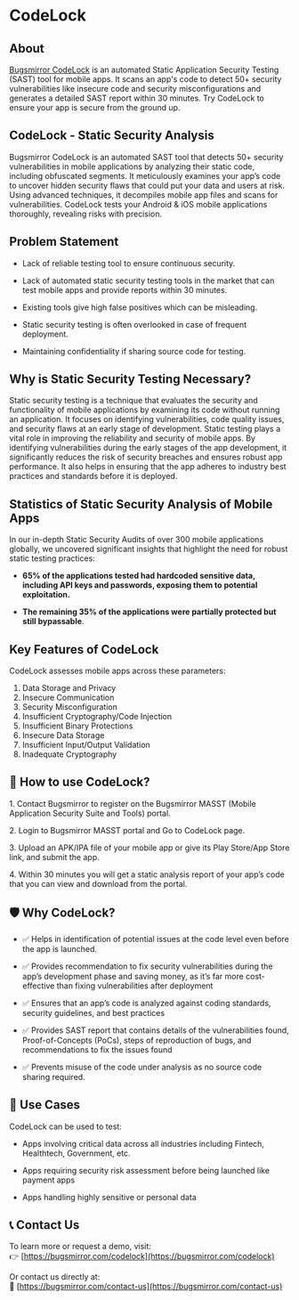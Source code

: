 # **CodeLock**

## **About**

[Bugsmirror CodeLock](https://bugsmirror.com/codelock) is an automated Static Application Security Testing (SAST) tool for mobile apps. It scans an app's code to detect 50+ security vulnerabilities like insecure code and security misconfigurations and generates a detailed SAST report within 30 minutes. Try CodeLock to ensure your app is secure from the ground up.

## **CodeLock \- Static Security Analysis**

Bugsmirror CodeLock is an automated SAST tool that detects 50+ security vulnerabilities in mobile applications by analyzing their static code, including obfuscated segments. It meticulously examines your app’s code to uncover hidden security flaws that could put your data and users at risk. Using advanced techniques, it decompiles mobile app files and scans for vulnerabilities. CodeLock tests your Android & iOS mobile applications thoroughly, revealing risks with precision.

## **Problem Statement**

* Lack of reliable testing tool to ensure continuous security.

* Lack of automated static security testing tools in the market that can test mobile apps and provide reports within 30 minutes.

* Existing tools give high false positives which can be misleading.

* Static security testing is often overlooked in case of frequent deployment.

* Maintaining confidentiality if sharing source code for testing.

## **Why is Static Security Testing Necessary?**

Static security testing is a technique that evaluates the security and functionality of mobile applications by examining its code without running an application. It focuses on identifying vulnerabilities, code quality issues, and security flaws at an early stage of development. Static testing plays a vital role in improving the reliability and security of mobile apps. By identifying vulnerabilities during the early stages of the app development, it significantly reduces the risk of security breaches and ensures robust app performance. It also helps in ensuring that the app adheres to industry best practices and standards before it is deployed.

## **Statistics of Static Security Analysis of Mobile Apps**

In our in-depth Static Security Audits of over 300 mobile applications globally, we uncovered significant insights that highlight the need for robust static testing practices:

* **65% of the applications tested had hardcoded sensitive data, including API keys and passwords, exposing them to potential exploitation.**

* **The remaining 35% of the applications were partially protected but still bypassable**.

## **Key Features of CodeLock**

CodeLock assesses mobile apps across these parameters:

1. Data Storage and Privacy  
2. Insecure Communication  
3. Security Misconfiguration  
4. Insufficient Cryptography/Code Injection  
5. Insufficient Binary Protections  
6. Insecure Data Storage  
7. Insufficient Input/Output Validation  
8. Inadequate Cryptography

## **🧠 How to use CodeLock?**

1\. Contact Bugsmirror to register on the Bugsmirror MASST (Mobile Application Security Suite and Tools) portal.

2\. Login to Bugsmirror MASST portal and Go to CodeLock page.

3\. Upload an APK/IPA file of your mobile app or give its Play Store/App Store link, and submit the app.

4\. Within 30 minutes you will get a static analysis report of your app’s code that you can view and download from the portal.

## **🛡️ Why CodeLock?**

* ✅ Helps in identification of potential issues at the code level even before the app is launched.

* ✅ Provides recommendation to fix security vulnerabilities during the app’s development phase and saving money, as it’s far more cost-effective than fixing vulnerabilities after deployment

* ✅ Ensures that an app’s code is analyzed against coding standards, security guidelines, and best practices

* ✅ Provides SAST report that contains details of the vulnerabilities found, Proof-of-Concepts (PoCs), steps of reproduction of bugs, and recommendations to fix the issues found

* ✅ Prevents misuse of the code under analysis as no source code sharing required.

## **🧪 Use Cases**

CodeLock can be used to test:

* Apps involving critical data across all industries including Fintech, Healthtech, Government, etc.

* Apps requiring security risk assessment before being launched like payment apps

* Apps handling highly sensitive or personal data

## **📞 Contact Us**

To learn more or request a demo, visit:  
👉 [https://bugsmirror.com/codelock](https://bugsmirror.com/codelock)

Or contact us directly at:  
📩 [https://bugsmirror.com/contact-us](https://bugsmirror.com/contact-us)
